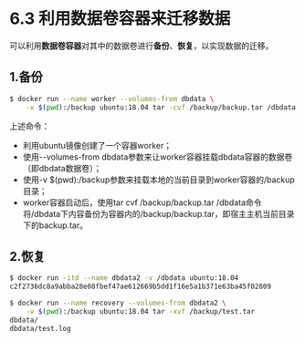 # 6.3 利用数据卷容器来迁移数据

可以利用**数据卷容器**对其中的数据卷进行**备份**、**恢复**，以实现数据的迁移。

## 1.备份

```bash
$ docker run --name worker --volumes-from dbdata \
    -v $(pwd):/backup ubuntu:18.04 tar -cvf /backup/backup.tar /dbdata
```

上述命令：

* 利用ubuntu镜像创建了一个容器worker；
* 使用--volumes-from dbdata参数来让worker容器挂载dbdata容器的数据卷（即dbdata数据卷）；
* 使用-v $(pwd):/backup参数来挂载本地的当前目录到worker容器的/backup目录；
* worker容器启动后，使用tar cvf /backup/backup.tar /dbdata命令将/dbdata下内容备份为容器内的/backup/backup.tar，即宿主主机当前目录下的backup.tar。

## 2.恢复

```bash
$ docker run -itd --name dbdata2 -v /dbdata ubuntu:18.04
c2f2736dc8a9abba28e08fbef47ae612669b5dd1f16e5a1b371e63ba45f02809

$ docker run --name recovery --volumes-from dbdata2 \
    -v $(pwd):/backup ubuntu:18.04 tar -xvf /backup/test.tar
dbdata/
dbdata/test.log
```
